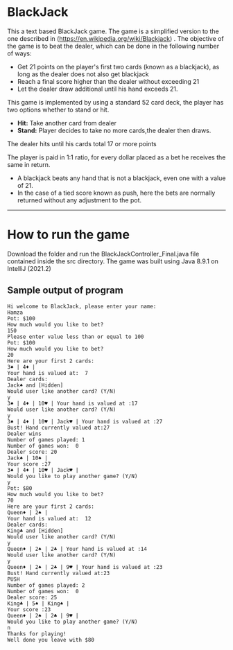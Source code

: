 # BlackJack 

This a text based BlackJack game. The game is a simplified version to the one described in 
(https://en.wikipedia.org/wiki/Blackjack) . The objective of the game is to beat the dealer,
which can be done in the following number of ways:


* Get 21 points on the player's first two cards (known as a blackjack), as long
  as the dealer does not also get blackjack
* Reach a final score higher than the dealer without exceeding 21
* Let the dealer draw additional until his hand exceeds 21.

This game is implemented by using a standard 52 card deck, the player has
two options  whether to stand or hit.

* **Hit:** Take another card from dealer
* **Stand:** Player decides to take no more cards,the dealer then draws.



The dealer hits until his cards total 17 or more points

The player is paid in 1:1 ratio, for every dollar placed as a bet he receives the
same in return.

* A blackjack beats any hand that is not a blackjack, even one with a value of 21.
* In the case of a tied score known as push, here the bets are normally returned
without any adjustment to the pot.
  
***

# How to run the game

Download the folder and run the BlackJackController_Final.java file contained inside the
src directory. The game was built using Java 8.9.1 on IntelliJ (2021.2)



## Sample output of program



```
Hi welcome to BlackJack, please enter your name: 
Hamza
Pot: $100
How much would you like to bet?
150
Please enter value less than or equal to 100
Pot: $100
How much would you like to bet?
20
Here are your first 2 cards:
3♠ | 4♦ | 
Your hand is valued at:  7
Dealer cards: 
Jack♠ and [Hidden] 
Would user like another card? (Y/N)
y
3♠ | 4♦ | 10♥ | Your hand is valued at :17
Would user like another card? (Y/N)
y
3♠ | 4♦ | 10♥ | Jack♥ | Your hand is valued at :27
Bust! Hand currently valued at:27
Dealer wins
Number of games played: 1
Number of games won:  0
Dealer score: 20
Jack♠ | 10♠ | 
Your score :27
3♠ | 4♦ | 10♥ | Jack♥ | 
Would you like to play another game? (Y/N)
y
Pot: $80
How much would you like to bet?
70
Here are your first 2 cards:
Queen♦ | 2♠ | 
Your hand is valued at:  12
Dealer cards: 
King♣ and [Hidden] 
Would user like another card? (Y/N)
y
Queen♦ | 2♠ | 2♣ | Your hand is valued at :14
Would user like another card? (Y/N)
y
Queen♦ | 2♠ | 2♣ | 9♥ | Your hand is valued at :23
Bust! Hand currently valued at:23
PUSH
Number of games played: 2
Number of games won:  0
Dealer score: 25
King♣ | 5♠ | King♠ | 
Your score :23
Queen♦ | 2♠ | 2♣ | 9♥ | 
Would you like to play another game? (Y/N)
n
Thanks for playing!
Well done you leave with $80

```